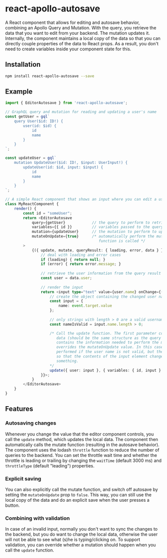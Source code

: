 # react-apollo-autosave
A React component that allows for editing and autosave behavior, combining an Apollo Query and Mutation. With the query, you retrieve the data that you want to edit from your backend. The mutation updates it. Internally, the component maintains a local copy of the data so that you can directly couple properties of the data to React props. As a result, you don't need to create variables inside your component state for this.

## Installation 
```sh
npm install react-apollo-autosave --save
```

## Example
```typescript
import { EditorAutosave } from 'react-apollo-autosave';

// GraphQL query and mutation for reading and updating a user's name
const getUser = gql`
    query User($id: ID!) {
        user(id: $id) {
            id
            name
        }
    }
`;

const updateUser = gql`
    mutation UpdateUser($id: ID!, $input: UserInput!) {
        updateUser(id: $id, input: $input) {
            id
            name
        }
    }
`;

// A simple React component that shows an input where you can edit a user's name
class MyReactComponent {
    render() {
        const id = "someUser";
        return <EditorAutosave
            query={getUser}            // the query to perform to retrieve the data
            variables={{ id }}         // variables passed to the query
            mutation={updateUser}      // the mutation to perform to update the data
            mutateOnUpdate={true}      /* automatically perform the mutate when the update
                                          function is called */
        >
            {({ update, mutate, queryResult: { loading, error, data } }) => {
                // deal with loading and error cases
                if (loading) { return null; }
                if (error) { return error.message; }
                
                // retrieve the user information from the query result
                const user = data.user;
                
                // render the input
                return <input type="text" value={user.name} onChange={(event) => {
                    // create the object containing the changed user name
                    const input = {
                        name: event.target.value
                    };
                    
                    // only strings with length > 0 are a valid username
                    const nameIsValid = input.name.length > 0;

                    /* Call the update function. The first parameter contains the new local
                       data (should be the same structure as the query result). The second parameter
                       contains the information needed to perform the mutation. The third parameter
                       overrides the mutateOnUpdate value. In this case, the mutation will not be
                       performed if the user name is not valid, but the local data will be updated
                       so that the contents of the input element changes when the user types
                       something.
                    */
                    update({ user: input }, { variables: { id, input } }, nameIsValid);
                }}>;
            }
        </EditorAutosave>
    }
}
```

## Features

### Autosaving changes
Whenever you change the value that the editor component controls, you call the `update` method, which updates the local data. The component then automatically calls the mutate function (resulting in the autosave behavior). The component uses the lodash `throttle` function to reduce the number of queries to the backend. You can set the throttle wait time and whether the throttle is leading or trailing by changing the `waitTime` (default 3000 ms) and `throttleType` (default "leading") properties.

### Explicit saving
You can also explicitly call the mutate function, and switch off autosave by setting the `mutateOnUpdate` prop to `false`. This way, you can still use the local copy of the data and do an explicit save when the user presses a button.

### Combining with validation
In case of an invalid input, normally you don't want to sync the changes to the backend, but you do want to change the local data, otherwise the user will not be able to see what (s)he is typing/clicking on. To support validation, you can override whether a mutation should happen when you call the `update` function.
